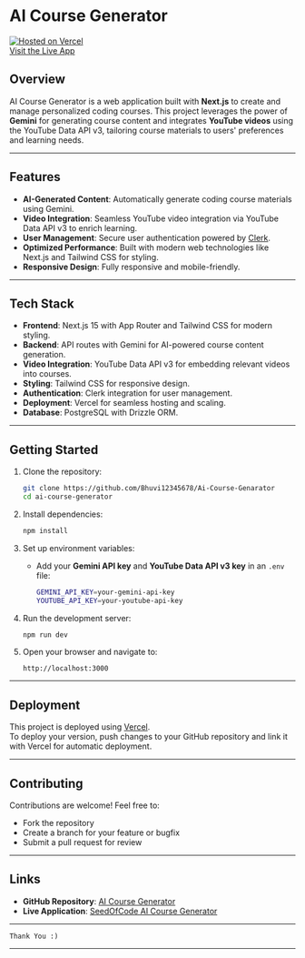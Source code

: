 # AI Course Generator

[![Hosted on Vercel](https://vercel.com/button)](https://ai-course-genarator.vercel.app/)  
[Visit the Live App](https://ai-course-genarator.vercel.app/)

## Overview

AI Course Generator is a web application built with **Next.js** to create and manage personalized coding courses. This project leverages the power of **Gemini** for generating course content and integrates **YouTube videos** using the YouTube Data API v3, tailoring course materials to users' preferences and learning needs.

---

## Features

- **AI-Generated Content**: Automatically generate coding course materials using Gemini.
- **Video Integration**: Seamless YouTube video integration via YouTube Data API v3 to enrich learning.
- **User Management**: Secure user authentication powered by [Clerk](https://clerk.dev).
- **Optimized Performance**: Built with modern web technologies like Next.js and Tailwind CSS for styling.
- **Responsive Design**: Fully responsive and mobile-friendly.

---

## Tech Stack

- **Frontend**: Next.js 15 with App Router and Tailwind CSS for modern styling.
- **Backend**: API routes with Gemini for AI-powered course content generation.
- **Video Integration**: YouTube Data API v3 for embedding relevant videos into courses.
- **Styling**: Tailwind CSS for responsive design.
- **Authentication**: Clerk integration for user management.
- **Deployment**: Vercel for seamless hosting and scaling.
- **Database**: PostgreSQL with Drizzle ORM.

---

## Getting Started

1. Clone the repository:

   ```bash
   git clone https://github.com/Bhuvi12345678/Ai-Course-Genarator
   cd ai-course-generator
   ```

2. Install dependencies:

   ```bash
   npm install
   ```

3. Set up environment variables:
   - Add your **Gemini API key** and **YouTube Data API v3 key** in an `.env` file:

     ```bash
     GEMINI_API_KEY=your-gemini-api-key
     YOUTUBE_API_KEY=your-youtube-api-key
     ```

4. Run the development server:

   ```bash
   npm run dev
   ```

5. Open your browser and navigate to:

   ```
   http://localhost:3000
   ```

---

## Deployment

This project is deployed using [Vercel](https://vercel.com).  
To deploy your version, push changes to your GitHub repository and link it with Vercel for automatic deployment.

---

## Contributing

Contributions are welcome! Feel free to:

- Fork the repository
- Create a branch for your feature or bugfix
- Submit a pull request for review

---

## Links

- **GitHub Repository**: [AI Course Generator](https://github.com/Bhuvi12345678/Ai-Course-Genarator)  
- **Live Application**: [SeedOfCode AI Course Generator](https://ai-course-genarator.vercel.app/)  

---

`Thank You :)`

---
